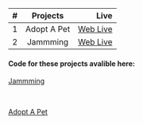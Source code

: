 | #   |  Projects   |                                                  Live |
| --- | :---------: | ----------------------------------------------------: |
| 1   | Adopt A Pet | [Web Live](https://adopt-a-pet-kirans22.netlify.app/) |
| 2   |  Jammming   |       [Web Live](https://kiran-jammming.netlify.app/) |

<h4>Code for these projects avalible here:</h4>
<p><a href="https://github.com/KiranS22/Jammming">Jammming</a></p>
<br>

<p><a href="https://github.com/KiranS22/adopt-a-pet">Adopt A Pet</a></p
